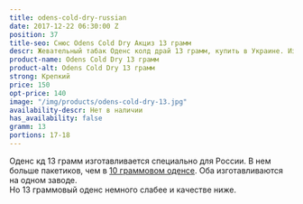 ```yaml
---
title: odens-cold-dry-russian
date: 2017-12-22 06:30:00 Z
position: 37
title-seo: Снюс Odens Cold Dry Акциз 13 грамм
descr: Жевательный табак Оденс колд драй 13 грамм, купить в Украине. Изготавливается специально для России.
product-name: Odens Cold Dry 13 грамм
product-alt: Odens Cold Dry 13 грамм
strong: Крепкий
price: 150
opt-price: 140
image: "/img/products/odens-cold-dry-13.jpg"
availability-descr: Нет в наличии
has_availability: false
gramm: 13
portions: 17-18
---
```


Оденс кд 13 грамм изготавливается специально для России. В нем больше пакетиков, чем в [10 граммовом оденсе](/odens-cold-dry). Оба изготавливаются на одном заводе. <br>
Но 13 граммовый оденс немного слабее и качестве ниже.